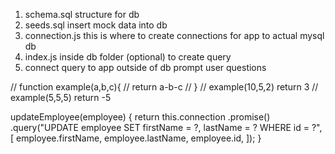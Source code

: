 1. schema.sql
   structure for db
2. seeds.sql
   insert mock data into db
3. connection.js
   this is where to create connections for app to actual mysql db
4. index.js inside db folder (optional)
   to create query
5. connect query to app outside of db
   prompt user questions

// function example(a,b,c){
// return a-b-c
// }
// example(10,5,2) return 3
// example(5,5,5) return -5

updateEmployee(employee) {
return this.connection
.promise()
.query("UPDATE employee SET firstName = ?, lastName = ? WHERE id = ?", [
employee.firstName,
employee.lastName,
employee.id,
]);
}
